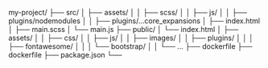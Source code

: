 my-project/
├── src/
│   ├── assets/
│   │   ├── scss/
│   │   ├── js/
│   │   ├── plugins/nodemodules
│   │   ├── plugins/...core_expansions
│   ├── index.html
│   ├── main.scss
│   └── main.js
├── public/
│   └── index.html
│   ├── assets/
│   │   ├── css/
│   │   ├── js/
│   │   ├── images/
│   │   ├── plugins/
│   │   │   ├── fontawesome/
│   │   │   └── bootstrap/
│   │   └── ...
├── dockerfile
├── dockerfile
├── package.json
└── 
